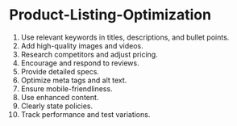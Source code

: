 # Product-Listing-Optimization
1.  Use relevant keywords in titles, descriptions, and bullet points. 
2.  Add high-quality images and videos. 
3.  Research competitors and adjust pricing. 
4.  Encourage and respond to reviews. 
5.  Provide detailed specs. 
6.  Optimize meta tags and alt text. 
7.  Ensure mobile-friendliness. 
8.  Use enhanced content. 
9.  Clearly state policies. 
10. Track performance and test variations.
